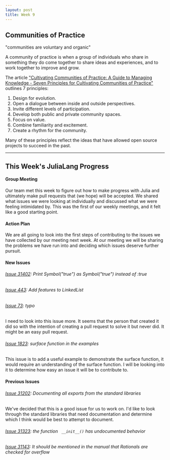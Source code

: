 ```yaml
---
layout: post
title: Week 9
---
```


## Communities of Practice

"communities are voluntary and organic"

A community of practice is when a group of individuals who share in something they do come together to share ideas and experiences, and to work together to improve and grow.

The article ["Cultivating Communities of Practice: A Guide to Managing Knowledge - Seven Principles for Cultivating Communities of Practice"](https://hbswk.hbs.edu/archive/cultivating-communities-of-practice-a-guide-to-managing-knowledge-seven-principles-for-cultivating-communities-of-practice) outlines 7 principles:
1. Design for evolution.
2. Open a dialogue between inside and outside perspectives.
3. Invite different levels of participation.
4. Develop both public and private community spaces.
5. Focus on value.
6. Combine familiarity and excitement.
7. Create a rhythm for the community.

Many of these principles reflect the ideas that have allowed open source projects to succeed in the past.

----

## This Week's JuliaLang Progress
#### Group Meeting
Our team met this week to figure out how to make progress with Julia and ultimately make pull requests that (we hope) will be accepted. We shared what issues we were looking at individually and discussed what we were feeling intimidated by. This was the first of our weekly meetings, and it felt like a good starting point.

#### Action Plan
We are all going to look into the first steps of contributing to the issues we have collected by our meeting next week. At our meeting we will be sharing the problems we have run into and deciding which issues deserve further pursuit.

#### New Issues
###### [Issue 31402](https://github.com/JuliaLang/julia/issues/31402): Print Symbol("true") as Symbol("true") instead of :true
###### [Issue 443](https://github.com/JuliaCollections/DataStructures.jl/issues/443): Add features to LinkedList
###### [Issue 73](https://github.com/JuliaLang/JuliaParser.jl/issues/73): typo
I need to look into this issue more. It seems that the person that created it did so with the intention of creating a pull request to solve it but never did. It might be an easy pull request.
###### [Issue 1823](https://github.com/JuliaPlots/Plots.jl/issues/1823): surface function in the examples
This issue is to add a useful example to demonstrate the surface function, it would require an understanding of the surface function. I will be looking into it to determine how easy an issue it will be to contribute to.

#### Previous Issues
###### [Issue 31202](https://github.com/JuliaLang/julia/issues/31202): Documenting all exports from the standard libraries  
We've decided that this is a good issue for us to work on. I'd like to look through the standard libraries that need documentation and determine which I think would be best to attempt to document.
###### [Issue 31323](https://github.com/JuliaLang/julia/issues/31232): the function ` __init__()` has undocumented behavior  
###### [Issue 31143](https://github.com/JuliaLang/julia/issues/31143): It should be mentioned in the manual that Rationals are checked for overflow  
